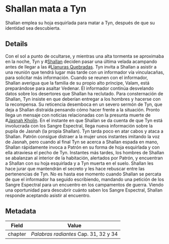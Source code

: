 # Shallan mata a Tyn
Shallan emplea su hoja esquirlada para matar a Tyn, después de que su identidad sea descubierta.

## Details
Con el sol a punto de ocultarse, y mientras una alta tormenta se aproximaba en la noche, Tyn y #[Shallan](characters/shallan) deciden pasar una última velada acampando antes de llegar a las #[Llanuras Quebradas](locations/shattered-plains). Tyn invita a Shallan a asistir a una reunión que tendrá lugar más tarde con un informador vía vinculacañas, para solicitar más información. Cuando se reunen con el informador, Shallan averigua que la familia de su propio alto príncipe, Valam, está preparándose para asaltar Vedenar. El informador continúa desvelando datos sobre los desertores que Shallan ha reclutado. Para consternación de Shallan, Tyn insiste en que deberían entregar a los hombres y hacerse con la recompensa. Su reticencia desemboca en un severo sermón de Tyn, que deja a Shallan distraída pensando cómo hacer frente a la situación. 
Pronto llega un mensaje con noticias relacionadas con la presunta muerte de #[Jasnah Kholin](characters/jasnah). En el instante en que Shallan se da cuenta de que Tyn está involucrada con los Sangre Espectral, llega nueva información sobre la pupila de Jasnah (la propia Shallan). Tyn tarda poco en atar cabos y ataca a Shallan. Patrón consigue distraer a la mujer unos instantes imitando la voz de Jasnah, pero cuando al final Tyn se acerca a Shallan espada en mano, Shallan rápidamente invoca a Patrón en su forma de hoja esquirlada y con ella atraviesa el pecho de Tyn. Instantes más tardes, los hombres de Shallan se abalanzan al interior de la habitación, alertados por Patrón, y encuentran a Shallan con su hoja esquirlada y a Tyn muerta en el suelo. Shallan les hace jurar que mantendrán el secreto y les hace rebuscar entre las pertenencias de Tyn. No es hasta ese momento cuando Shallan se percata de que el informador ha seguido escribiendo, mandando una petición de los Sangre Espectral para un encuentro en los campamentos de guerra. Viendo una oportunidad para descubrir cuánto saben los Sangre Espectral, Shallan responde aceptando asistir al encuentro.

## Metadata
| Field | Value |
| ----- | ----- |
| chapter | *Palabras radiantes* Cap. 31, 32 y 34 |

